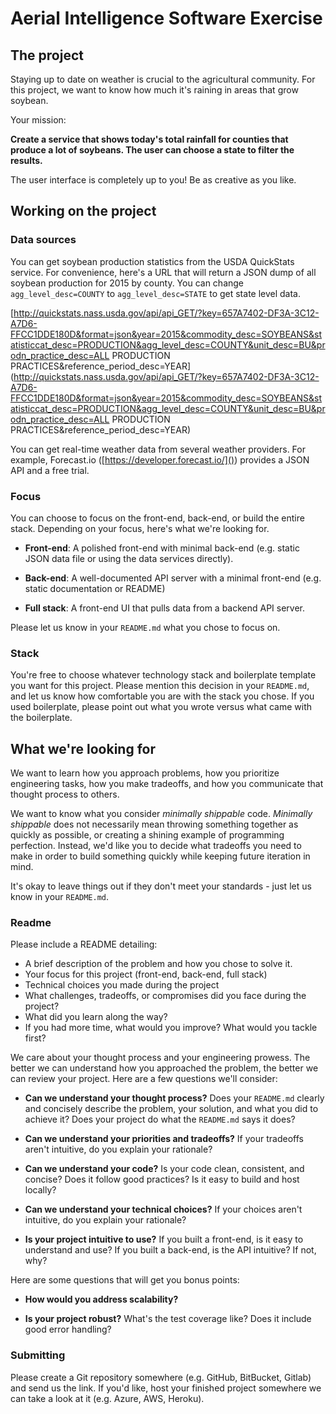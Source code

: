 # Aerial Intelligence Software Exercise

## The project

Staying up to date on weather is crucial to the agricultural community. For this project, we want to know how much it's raining in areas that grow soybean.

Your mission:

**Create a service that shows today's total rainfall for counties that produce a lot of soybeans. The user can choose a state to filter the results.**

The user interface is completely up to you! Be as creative as you like.

## Working on the project

### Data sources

You can get soybean production statistics from the USDA QuickStats service. For convenience, here's a URL that will return a JSON dump of all soybean production for 2015 by county. You can change `agg_level_desc=COUNTY` to `agg_level_desc=STATE` to get state level data.

[http://quickstats.nass.usda.gov/api/api_GET/?key=657A7402-DF3A-3C12-A7D6-FFCC1DDE180D&format=json&year=2015&commodity_desc=SOYBEANS&statisticcat_desc=PRODUCTION&agg_level_desc=COUNTY&unit_desc=BU&prodn_practice_desc=ALL PRODUCTION PRACTICES&reference_period_desc=YEAR](http://quickstats.nass.usda.gov/api/api_GET/?key=657A7402-DF3A-3C12-A7D6-FFCC1DDE180D&format=json&year=2015&commodity_desc=SOYBEANS&statisticcat_desc=PRODUCTION&agg_level_desc=COUNTY&unit_desc=BU&prodn_practice_desc=ALL PRODUCTION PRACTICES&reference_period_desc=YEAR)

You can get real-time weather data from several weather providers. For example, Forecast.io ([https://developer.forecast.io/]()) provides a JSON API and a free trial.

### Focus

You can choose to focus on the front-end, back-end, or build the entire stack. Depending on your focus, here's what we're looking for.

- **Front-end**: A polished front-end with minimal back-end (e.g. static JSON data file or using the data services directly).

- **Back-end**: A well-documented API server with a minimal front-end (e.g. static documentation or README)

- **Full stack**: A front-end UI that pulls data from a backend API server.

Please let us know in your `README.md` what you chose to focus on.

### Stack

You're free to choose whatever technology stack and boilerplate template you want for this project. Please mention this decision in your `README.md`, and let us know how comfortable you are with the stack you chose. If you used boilerplate, please point out what you wrote versus what came with the boilerplate.

## What we're looking for

We want to learn how you approach problems, how you prioritize engineering tasks, how you make tradeoffs, and how you communicate that thought process to others.

We want to know what you consider *minimally shippable* code. *Minimally shippable* does not necessarily mean throwing something together as quickly as possible, or creating a shining example of programming perfection. Instead, we'd like you to decide what tradeoffs you need to make in order to build something quickly while keeping future iteration in mind.

It's okay to leave things out if they don't meet your standards - just let us know in your `README.md`.

### Readme

Please include a README detailing:

- A brief description of the problem and how you chose to solve it.
- Your focus for this project (front-end, back-end, full stack)
- Technical choices you made during the project
- What challenges, tradeoffs, or compromises did you face during the project?
- What did you learn along the way?
- If you had more time, what would you improve? What would you tackle first?

We care about your thought process and your engineering prowess. The better we can understand how you approached the problem, the better we can review your project. Here are a few questions we'll consider:

- **Can we understand your thought process?** Does your `README.md` clearly and concisely describe the problem, your solution, and what you did to achieve it? Does your project do what the `README.md` says it does?

- **Can we understand your priorities and tradeoffs?** If your tradeoffs aren't intuitive, do you explain your rationale?

- **Can we understand your code?** Is your code clean, consistent, and concise? Does it follow good practices? Is it easy to build and host locally?

- **Can we understand your technical choices?** If your choices aren't intuitive, do you explain your rationale?

- **Is your project intuitive to use?** If you built a front-end, is it easy to understand and use? If you built a back-end, is the API intuitive? If not, why?

Here are some questions that will get you bonus points:

- **How would you address scalability?**

- **Is your project robust?** What's the test coverage like? Does it include good error handling?

### Submitting

Please create a Git repository somewhere (e.g. GitHub, BitBucket, Gitlab) and send us the link. If you'd like, host your finished project somewhere we can take a look at it (e.g. Azure, AWS, Heroku).
